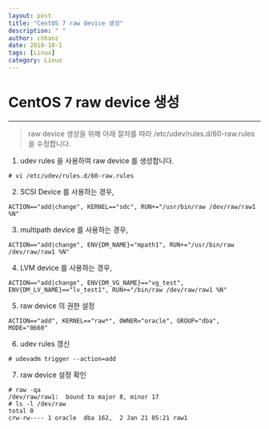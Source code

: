 ```yaml
---
layout: post
title: "CentOS 7 raw device 생성"
description: " "
author: chhanz
date: 2018-10-1
tags: [Linux]
category: Linux
---
```


# CentOS 7 raw device 생성
* * * 
>raw device 생성을 위해 아래 절차를 따라 /etc/udev/rules.d/60-raw.rules 을 수정합니다.   

1. udev rules 을 사용하여 raw device 를 생성합니다.   
~~~
# vi /etc/udev/rules.d/60-raw.rules
~~~
2. SCSI Device 를 사용하는 경우,   
~~~
ACTION=="add|change", KERNEL=="sdc", RUN+="/usr/bin/raw /dev/raw/raw1 %N"
~~~
3. multipath device 를 사용하는 경우,   
~~~
ACTION=="add|change", ENV{DM_NAME}="mpath1", RUN+="/usr/bin/raw /dev/raw/raw1 %N" 
~~~
4. LVM device 를 사용하는 경우,
~~~
ACTION=="add|change", ENV{DM_VG_NAME}=="vg_test", ENV{DM_LV_NAME}=="lv_test1", RUN+="/bin/raw /dev/raw/raw1 %N"
~~~
5. raw device 의 권한 설정   
~~~
ACTION=="add", KERNEL=="raw*", OWNER="oracle", GROUP="dba", MODE="0660"
~~~
6. udev rules 갱신   
~~~
# udevadm trigger --action=add
~~~
7. raw device 설정 확인   
~~~
# raw -qa
/dev/raw/raw1:  bound to major 8, minor 17
# ls -l /dev/raw
total 0
crw-rw---- 1 oracle  dba 162,  2 Jan 21 05:21 raw1
~~~
